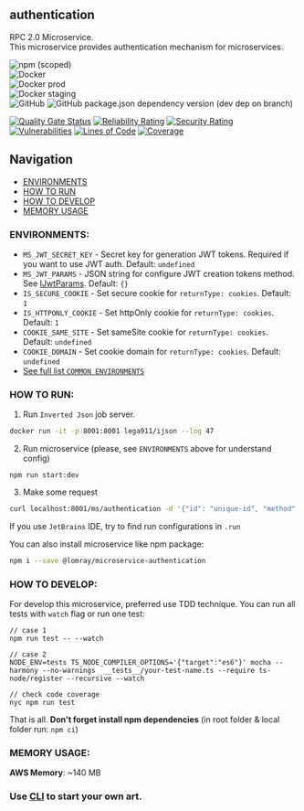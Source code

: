 authentication
-------------------

RPC 2.0 Microservice.  
This microservice provides authentication mechanism for microservices.

![npm (scoped)](https://img.shields.io/npm/v/@lomray/microservice-authentication)  
![Docker](https://img.shields.io/npm/v/@lomray/microservice-authentication?label=docker)  
![Docker prod](https://img.shields.io/badge/Docker%20prod-%3Alatest-blue)  
![Docker staging](https://img.shields.io/badge/Docker%20staging-%3Alatest--staging-orange)  
![GitHub](https://img.shields.io/github/license/Lomray-Software/microservices)
![GitHub package.json dependency version (dev dep on branch)](https://img.shields.io/github/package-json/dependency-version/Lomray-Software/microservices/dev/typescript/staging)

[![Quality Gate Status](https://sonarcloud.io/api/project_badges/measure?project=microservice-authentication&metric=alert_status)](https://sonarcloud.io/summary/new_code?id=microservice-authentication)
[![Reliability Rating](https://sonarcloud.io/api/project_badges/measure?project=microservice-authentication&metric=reliability_rating)](https://sonarcloud.io/summary/new_code?id=microservice-authentication)
[![Security Rating](https://sonarcloud.io/api/project_badges/measure?project=microservice-authentication&metric=security_rating)](https://sonarcloud.io/summary/new_code?id=microservice-authentication)
[![Vulnerabilities](https://sonarcloud.io/api/project_badges/measure?project=microservice-authentication&metric=vulnerabilities)](https://sonarcloud.io/summary/new_code?id=microservice-authentication)
[![Lines of Code](https://sonarcloud.io/api/project_badges/measure?project=microservice-authentication&metric=ncloc)](https://sonarcloud.io/summary/new_code?id=microservice-authentication)
[![Coverage](https://sonarcloud.io/api/project_badges/measure?project=microservice-authentication&metric=coverage)](https://sonarcloud.io/summary/new_code?id=microservice-authentication)

## Navigation
- [ENVIRONMENTS](#environments)
- [HOW TO RUN](#how-to-run)
- [HOW TO DEVELOP](#how-to-develop)
- [MEMORY USAGE](#memory-usage)

### <a id="environments"></a>ENVIRONMENTS:
- `MS_JWT_SECRET_KEY` - Secret key for generation JWT tokens. Required if you want to use JWT auth. Default: `undefined`
- `MS_JWT_PARAMS` - JSON string for configure JWT creation tokens method. See [IJwtParams](src/services/tokens/jwt.ts). Default: `{}`
- `IS_SECURE_COOKIE` - Set secure cookie for `returnType: cookies`. Default: `1`
- `IS_HTTPONLY_COOKIE` - Set httpOnly cookie for `returnType: cookies`. Default: `1`
- `COOKIE_SAME_SITE` - Set sameSite cookie for `returnType: cookies`. Default: `undefined`
- `COOKIE_DOMAIN` - Set cookie domain for `returnType: cookies`. Default: `undefined`
- [See full list `COMMON ENVIRONMENTS`](https://github.com/Lomray-Software/microservice-helpers#common-environments)

### <a id="how-to-run"></a>HOW TO RUN:
1. Run `Inverted Json` job server.
```bash
docker run -it -p 8001:8001 lega911/ijson --log 47
```
2. Run microservice (please, see `ENVIRONMENTS` above for understand config)
```
npm run start:dev
```
3. Make some request
```bash
curl localhost:8001/ms/authentication -d '{"id": "unique-id", "method": "demo", "params": {}}'
```

If you use `JetBrains` IDE, try to find run configurations in `.run`

You can also install microservice like npm package:   
```bash
npm i --save @lomray/microservice-authentication
```

### <a id="how-to-develop"></a>HOW TO DEVELOP:
For develop this microservice, preferred use TDD technique.
You can run all tests with `watch` flag or run one test:
```
// case 1
npm run test -- --watch

// case 2
NODE_ENV=tests TS_NODE_COMPILER_OPTIONS='{"target":"es6"}' mocha --harmony --no-warnings  __tests__/your-test-name.ts --require ts-node/register --recursive --watch

// check code coverage
nyc npm run test
```

That is all. **Don't forget install npm dependencies**
(in root folder & local folder run:  `npm ci`)

### <a id="memory-usage"></a>MEMORY USAGE:

__AWS Memory__: ~140 MB

### Use [CLI](https://github.com/Lomray-Software/microservices-cli) to start your own art.
